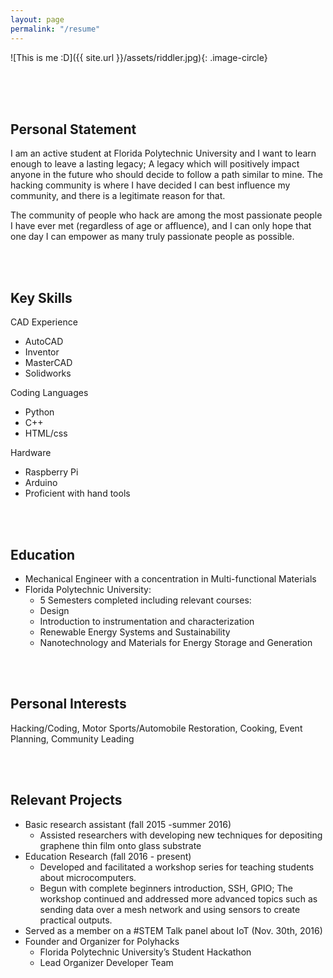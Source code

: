 ```yaml
---
layout: page
permalink: "/resume"
---
```



![This is me :D]({{ site.url }}/assets/riddler.jpg){: .image-circle}


<br/>
<br/>
<br/>


## Personal Statement
I am an active student at Florida Polytechnic University and I want to learn enough to
leave a lasting legacy; A legacy which will positively impact anyone in the future
who should decide to follow a path similar to mine.
The hacking community is where I have decided I can best influence my community, and there
is a legitimate reason for that.

The community of people who hack are among the most passionate people I have ever met
(regardless of age or affluence), and I can only hope that one day I can empower as
many truly passionate people as possible.


<br/><br/>

## Key Skills
CAD Experience

- AutoCAD
- Inventor
- MasterCAD
- Solidworks


Coding Languages

- Python
- C++
- HTML/css


Hardware

- Raspberry Pi
- Arduino
- Proficient with hand tools

<br/><br/>


## Education
- Mechanical Engineer with a concentration in Multi-functional Materials
- Florida Polytechnic University:
  - 5 Semesters completed including relevant courses:
  - Design
  - Introduction to instrumentation and characterization
  - Renewable Energy Systems and Sustainability
  - Nanotechnology and Materials for Energy Storage and Generation

<br/><br/>

## Personal Interests
Hacking/Coding,
Motor Sports/Automobile Restoration,
Cooking,
Event Planning,
Community Leading


<br/><br/>

## Relevant Projects

- Basic research assistant (fall 2015 -summer 2016)
  - Assisted researchers with developing new techniques for depositing graphene thin film onto glass substrate
- Education Research (fall 2016 - present)
  - Developed and facilitated a workshop series for teaching students about microcomputers. 
  - Begun with complete beginners introduction, SSH, GPIO; The workshop continued and addressed more advanced topics such as sending data over a mesh network and using sensors to create practical outputs. 
- Served as a member on a #STEM Talk panel about IoT (Nov. 30th, 2016)
- Founder and Organizer for Polyhacks 
  - Florida Polytechnic University’s Student Hackathon 
  - Lead Organizer Developer Team 

